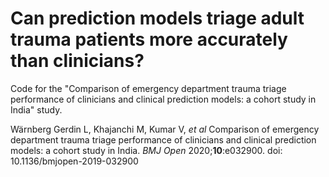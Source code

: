 # Can prediction models triage adult trauma patients more accurately than clinicians? 

Code for the "Comparison of emergency department trauma triage performance of clinicians and clinical prediction models: a cohort study in India" study.

Wärnberg Gerdin L, Khajanchi M, Kumar V, _et al_ Comparison of emergency department trauma triage performance of clinicians and clinical prediction models: a cohort study in India. _BMJ Open_ 2020;**10**:e032900. doi: 10.1136/bmjopen-2019-032900
